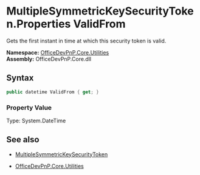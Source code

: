 # MultipleSymmetricKeySecurityToken.Properties ValidFrom
Gets the first instant in time at which this security token is valid.  

**Namespace:** [OfficeDevPnP.Core.Utilities](OfficeDevPnP.Core.Utilities.md)  
**Assembly:** OfficeDevPnP.Core.dll  
## Syntax
```C#
public datetime ValidFrom { get; }
```

### Property Value
Type: System.DateTime  

## See also
- [MultipleSymmetricKeySecurityToken](MultipleSymmetricKeySecurityToken.md) 

- [OfficeDevPnP.Core.Utilities](OfficeDevPnP.Core.Utilities.md)
